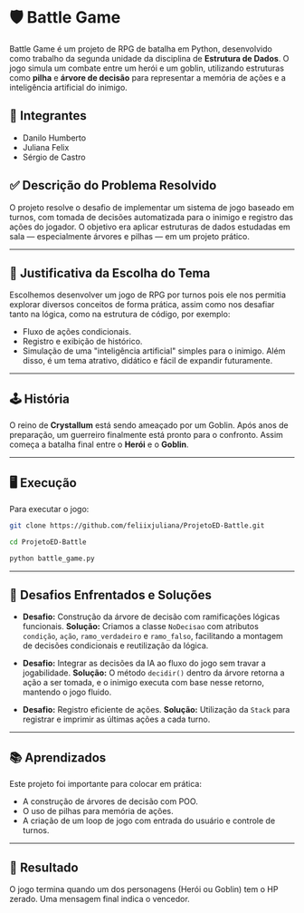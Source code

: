 # 🛡️ Battle Game

Battle Game é um projeto de RPG de batalha em Python, desenvolvido como trabalho da segunda unidade da disciplina de **Estrutura de Dados**. O jogo simula um combate entre um herói e um goblin, utilizando estruturas como **pilha** e **árvore de decisão** para representar a memória de ações e a inteligência artificial do inimigo.

## 👥 Integrantes

* Danilo Humberto
* Juliana Felix
* Sérgio de Castro

## ✅ Descrição do Problema Resolvido

O projeto resolve o desafio de implementar um sistema de jogo baseado em turnos, com tomada de decisões automatizada para o inimigo e registro das ações do jogador. O objetivo era aplicar estruturas de dados estudadas em sala — especialmente árvores e pilhas — em um projeto prático.

---

## 🎯 Justificativa da Escolha do Tema

Escolhemos desenvolver um jogo de RPG por turnos pois ele nos permitia explorar diversos conceitos de forma prática, assim como nos desafiar tanto na lógica, como na estrutura de código, por exemplo:

* Fluxo de ações condicionais.
* Registro e exibição de histórico.
* Simulação de uma "inteligência artificial" simples para o inimigo.
  Além disso, é um tema atrativo, didático e fácil de expandir futuramente.

---

## 🕹️ História

O reino de **Crystallum** está sendo ameaçado por um Goblin. Após anos de preparação, um guerreiro finalmente está pronto para o confronto. Assim começa a batalha final entre o **Herói** e o **Goblin**.

---
## 🖥️ Execução

Para executar o jogo:

```bash
git clone https://github.com/feliixjuliana/ProjetoED-Battle.git
```

```bash
cd ProjetoED-Battle
```

```bash
python battle_game.py
```

---

## 🧠 Desafios Enfrentados e Soluções

* **Desafio:** Construção da árvore de decisão com ramificações lógicas funcionais.
  **Solução:** Criamos a classe `NoDecisao` com atributos `condição`, `ação`, `ramo_verdadeiro` e `ramo_falso`, facilitando a montagem de decisões condicionais e reutilização da lógica.

* **Desafio:** Integrar as decisões da IA ao fluxo do jogo sem travar a jogabilidade.
  **Solução:** O método `decidir()` dentro da árvore retorna a ação a ser tomada, e o inimigo executa com base nesse retorno, mantendo o jogo fluido.

* **Desafio:** Registro eficiente de ações.
  **Solução:** Utilização da `Stack` para registrar e imprimir as últimas ações a cada turno.

---

## 📚 Aprendizados

Este projeto foi importante para colocar em prática:

* A construção de árvores de decisão com POO.
* O uso de pilhas para memória de ações.
* A criação de um loop de jogo com entrada do usuário e controle de turnos.

---

## 🏁 Resultado

O jogo termina quando um dos personagens (Herói ou Goblin) tem o HP zerado. Uma mensagem final indica o vencedor.

